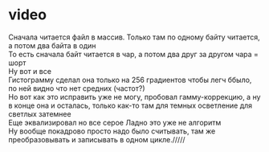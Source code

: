 # video
Сначала читается файл в массив. Только там по одному байту читается, а потом два байта в один  
То есть сначала байт читается в чар, а потом два друг за другом чара = шорт  
Ну вот и все  
Гистограмму сделал она только на 256 градиентов чтобы легч ббыло, по ней видно что нет средних (частот?)  
Но вот как это исправить  уже не могу, пробовал гамму-коррекцию, а ну в конце она и осталась, только как-то там для темных осветление для светлых затемнее  
Еще эквализировал но все серое 
Ладно это уже не алгоритм  
Ну вообще покадрово просто надо было считывать, там же преобразовывать и записывать в одном цикле./////
